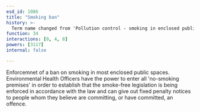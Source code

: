 ```yaml
---
esd_id: 1086
title: "Smoking ban"
history: >-
  Term name changed from 'Pollution control - smoking in enclosed public places' to 'Smoking ban enforcement - enclosed public spaces' and scope notes updated in version 3.02. Name changed to 'Smoking ban' in version 4.00.
function: 34
interactions: [0, 4, 8]
powers: [3117]
internal: false

---
```


Enforcemnet of a ban on smoking in most enclosed public spaces. Environmental Health Officers have the power to enter all 'no-smoking premises' in order to establish that the smoke-free legislation is being enforced in accordance with the law and can give out fixed penalty notices to people whom they believe are committing, or have committed, an offence.


